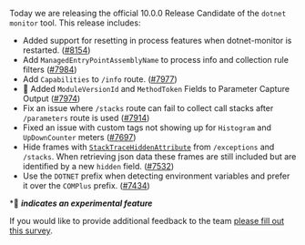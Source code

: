Today we are releasing the official 10.0.0 Release Candidate of the `dotnet monitor` tool. This release includes:

- Added support for resetting in process features when dotnet-monitor is restarted. ([#8154](https://github.com/dotnet/dotnet-monitor/pull/8154))
- Add `ManagedEntryPointAssemblyName` to process info and collection rule filters ([#7984](https://github.com/dotnet/dotnet-monitor/pull/7984))
- Add `Capabilities` to `/info` route. ([#7977](https://github.com/dotnet/dotnet-monitor/pull/7977))
- 🔬 Added `ModuleVersionId` and `MethodToken` Fields to Parameter Capture Output ([#7974](https://github.com/dotnet/dotnet-monitor/pull/7974))
- Fix an issue where `/stacks` route can fail to collect call stacks after `/parameters` route is used ([#7914](https://github.com/dotnet/dotnet-monitor/pull/7914))
- Fixed an issue with custom tags not showing up for `Histogram` and `UpDownCounter` meters ([#7697](https://github.com/dotnet/dotnet-monitor/pull/7697))
- Hide frames with [`StackTraceHiddenAttribute`](https://learn.microsoft.com/dotnet/api/system.diagnostics.stacktracehiddenattribute) from `/exceptions` and `/stacks`. When retrieving json data these frames are still included but are identified by a new `hidden` field. ([#7532](https://github.com/dotnet/dotnet-monitor/pull/7532))
- Use the `DOTNET` prefix when detecting environment variables and prefer it over the `COMPlus` prefix. ([#7434](https://github.com/dotnet/dotnet-monitor/pull/7434))

\*🔬 **_indicates an experimental feature_**

If you would like to provide additional feedback to the team [please fill out this survey](https://aka.ms/dotnet-monitor-survey?src=rn).
